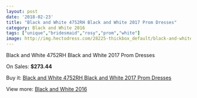 ```yaml
---
layout: post
date: '2018-02-23'
title: "Black and White 4752RH Black and White 2017 Prom Dresses"
category: Black and White 2016
tags: ["unique","bridesmaid","rosy","prom","white"]
image: http://img.hectodress.com/28225-thickbox_default/black-and-white-4752rh-black-and-white-2012-prom-dresses.jpg
---
```

Black and White 4752RH Black and White 2017 Prom Dresses

On Sales: **$273.44**
<a href="https://www.hectodress.com/black-and-white-2013/13172-black-and-white-4752rh-black-and-white-2012-prom-dresses.html"><amp-img layout="responsive" width="600" height="600" src="//img.hectodress.com/28225-thickbox_default/black-and-white-4752rh-black-and-white-2012-prom-dresses.jpg" alt="Black and White 4752RH Black and White 2017 Prom Dresses 0" /></a>
<a href="https://www.hectodress.com/black-and-white-2013/13172-black-and-white-4752rh-black-and-white-2012-prom-dresses.html"><amp-img layout="responsive" width="600" height="600" src="//img.hectodress.com/28228-thickbox_default/black-and-white-4752rh-black-and-white-2012-prom-dresses.jpg" alt="Black and White 4752RH Black and White 2017 Prom Dresses 1" /></a>
<a href="https://www.hectodress.com/black-and-white-2013/13172-black-and-white-4752rh-black-and-white-2012-prom-dresses.html"><amp-img layout="responsive" width="600" height="600" src="//img.hectodress.com/28227-thickbox_default/black-and-white-4752rh-black-and-white-2012-prom-dresses.jpg" alt="Black and White 4752RH Black and White 2017 Prom Dresses 2" /></a>
<a href="https://www.hectodress.com/black-and-white-2013/13172-black-and-white-4752rh-black-and-white-2012-prom-dresses.html"><amp-img layout="responsive" width="600" height="600" src="//img.hectodress.com/28226-thickbox_default/black-and-white-4752rh-black-and-white-2012-prom-dresses.jpg" alt="Black and White 4752RH Black and White 2017 Prom Dresses 3" /></a>

Buy it: [Black and White 4752RH Black and White 2017 Prom Dresses](https://www.hectodress.com/black-and-white-2013/13172-black-and-white-4752rh-black-and-white-2012-prom-dresses.html "Black and White 4752RH Black and White 2017 Prom Dresses")

View more: [Black and White 2016](https://www.hectodress.com/206-black-and-white-2013 "Black and White 2016")